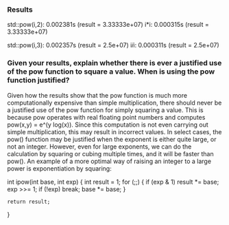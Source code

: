 ### Results

std::pow(i,2): 0.002381s (result = 3.33333e+07)
i*i: 0.000315s (result = 3.33333e+07)

std::pow(i,3): 0.002357s (result = 2.5e+07)
i*i*i: 0.000311s (result = 2.5e+07)

### Given your results, explain whether there is ever a justified use of the pow function to square a value. When is using the pow function justified?

Given how the results show that the pow function is much more computationally expensive than simple multiplication, there should never be a justified use of the pow function for simply squaring a value. This is because pow operates with real floating point numbers and computes pow(x,y) = e^(y log(x)). Since this computation is not even carrying out simple multiplication, this may result in incorrect values. In select cases, the pow() function may be justified when the exponent is either quite large, or not an integer. However, even for large exponents, we can do the calculation by squaring or cubing multiple times, and it will be faster than pow(). An example of a more optimal way of raising an integer to a large power is exponentiation by squaring:

int ipow(int base, int exp)
{
    int result = 1;
    for (;;)
    {
        if (exp & 1)
            result *= base;
        exp >>= 1;
        if (!exp)
            break;
        base *= base;
    }

    return result;
}